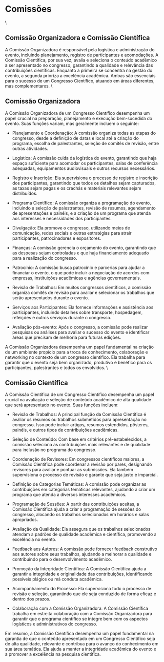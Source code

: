 # Comissões
\

## Comissão Organizadora e Comissão Científica

A Comissão Organizadora é responsável pela logística e administração do evento, incluindo planejamento, registro de participantes e acomodações. A Comissão Científica, por sua vez, avalia e seleciona o conteúdo acadêmico a ser apresentado no congresso, garantindo a qualidade e relevância das contribuições científicas. Enquanto a primeira se concentra na gestão do evento, a segunda prioriza a excelência acadêmica. Ambas são essenciais para o sucesso de um Congresso Científico, atuando em áreas diferentes, mas complementares.
\

## Comissão Organizadora

A Comissão Organizadora de um Congresso Científico desempenha um papel crucial na preparação, planejamento e execução bem-sucedida do evento. Suas funções variam, mas geralmente incluem o seguinte:

- Planejamento e Coordenação: A comissão organiza todas as etapas do congresso, desde a definição de datas e local até a criação do programa, escolha de palestrantes, seleção de comitês de revisão, entre outras atividades.

- Logística: A comissão cuida da logística do evento, garantindo que haja espaço suficiente para acomodar os participantes, salas de conferência adequadas, equipamentos audiovisuais e outros recursos necessários.

- Registro e Inscrição: Ela supervisiona o processo de registro e inscrição dos participantes, garantindo que todos os detalhes sejam capturados, as taxas sejam pagas e os crachás e materiais relevantes sejam distribuídos.

- Programa Científico: A comissão organiza a programação do evento, incluindo a seleção de palestrantes, revisão de resumos, agendamento de apresentações e painéis, e a criação de um programa que atenda aos interesses e necessidades dos participantes.

- Divulgação: Ela promove o congresso, utilizando meios de comunicação, redes sociais e outras estratégias para atrair participantes, patrocinadores e expositores.

- Finanças: A comissão gerencia o orçamento do evento, garantindo que as despesas sejam controladas e que haja financiamento adequado para a realização do congresso.

- Patrocínio: A comissão busca patrocínio e parcerias para ajudar a financiar o evento, o que pode incluir a negociação de acordos com empresas, instituições acadêmicas e agências governamentais.

- Revisão de Trabalhos: Em muitos congressos científicos, a comissão organiza comitês de revisão para avaliar e selecionar os trabalhos que serão apresentados durante o evento.

- Serviços aos Participantes: Ela fornece informações e assistência aos participantes, incluindo detalhes sobre transporte, hospedagem, refeições e outros serviços durante o congresso.

- Avaliação pós-evento: Após o congresso, a comissão pode realizar pesquisas ou análises para avaliar o sucesso do evento e identificar áreas que precisam de melhoria para futuras edições.

A Comissão Organizadora desempenha um papel fundamental na criação de um ambiente propício para a troca de conhecimento, colaboração e networking no contexto de um congresso científico. Ela trabalha para garantir que o evento seja bem organizado, produtivo e benéfico para os participantes, palestrantes e todos os envolvidos.
\

## Comissão Científica

A Comissão Científica de um Congresso Científico desempenha um papel crucial na avaliação e seleção de conteúdo acadêmico de alta qualidade que será apresentado no evento. Suas funções incluem:

- Revisão de Trabalhos: A principal função da Comissão Científica é avaliar os resumos ou trabalhos submetidos para apresentação no congresso. Isso pode incluir artigos, resumos estendidos, pôsteres, painéis, e outros tipos de contribuições acadêmicas.

- Seleção de Conteúdo: Com base em critérios pré-estabelecidos, a comissão seleciona as contribuições mais relevantes e de qualidade para inclusão no programa do congresso.

- Coordenação de Revisores: Em congressos científicos maiores, a Comissão Científica pode coordenar a revisão por pares, designando revisores para avaliar e pontuar as submissões. Ela também supervisiona o processo de revisão e garante que seja justo e imparcial.

- Definição de Categorias Temáticas: A comissão pode organizar as contribuições em categorias temáticas relevantes, ajudando a criar um programa que atenda a diversos interesses acadêmicos.

- Programação de Sessões: A partir das contribuições aceitas, a Comissão Científica ajuda a criar a programação de sessões do congresso, alocando os trabalhos selecionados em horários e salas apropriados.

- Avaliação da Qualidade: Ela assegura que os trabalhos selecionados atendam a padrões de qualidade acadêmica e científica, promovendo a excelência no evento.

- Feedback aos Autores: A comissão pode fornecer feedback construtivo aos autores sobre seus trabalhos, ajudando a melhorar a qualidade e contribuindo para o desenvolvimento acadêmico.

- Promoção da Integridade Científica: A Comissão Científica ajuda a garantir a integridade e originalidade das contribuições, identificando possíveis plágios ou má conduta acadêmica.

- Acompanhamento do Processo: Ela supervisiona todo o processo de revisão e seleção, garantindo que ele seja conduzido de forma eficaz e dentro dos prazos.

- Colaboração com a Comissão Organizadora: A Comissão Científica trabalha em estreita colaboração com a Comissão Organizadora para garantir que o programa científico se integre bem com os aspectos logísticos e administrativos do congresso.

Em resumo, a Comissão Científica desempenha um papel fundamental na garantia de que o conteúdo apresentado em um Congresso Científico seja de alta qualidade, relevante e contribua para o avanço do conhecimento em sua área temática. Ela ajuda a manter a integridade acadêmica do evento e a promover a excelência na pesquisa científica.











